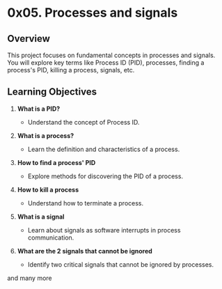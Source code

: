 # 0x05. Processes and signals

## Overview

This project focuses on fundamental concepts in processes and signals. You will explore key terms like Process ID (PID), processes, finding a process's PID, killing a process, signals, etc.

## Learning Objectives

1. **What is a PID?**
   - Understand the concept of Process ID.

2. **What is a process?**
   - Learn the definition and characteristics of a process.

3. **How to find a process' PID**
   - Explore methods for discovering the PID of a process.

4. **How to kill a process**
   - Understand how to terminate a process.

5. **What is a signal**
   - Learn about signals as software interrupts in process communication.

6. **What are the 2 signals that cannot be ignored**
   - Identify two critical signals that cannot be ignored by processes.

and many more
